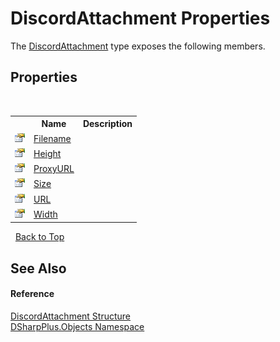 # DiscordAttachment Properties
 

The <a href="a613bf7c-e789-158e-01c6-a9d1e8eabb2d">DiscordAttachment</a> type exposes the following members.


## Properties
&nbsp;<table><tr><th></th><th>Name</th><th>Description</th></tr><tr><td>![Public property](media/pubproperty.gif "Public property")</td><td><a href="8e1ef373-7a42-0899-fca7-6af1283928b2">Filename</a></td><td /></tr><tr><td>![Public property](media/pubproperty.gif "Public property")</td><td><a href="bce3c06d-69c6-7d2a-8621-1d869afd2e4c">Height</a></td><td /></tr><tr><td>![Public property](media/pubproperty.gif "Public property")</td><td><a href="aab85e2e-89c6-bb34-6e72-e8521f0749d9">ProxyURL</a></td><td /></tr><tr><td>![Public property](media/pubproperty.gif "Public property")</td><td><a href="1f3c000e-a769-ef00-f406-2125a6585280">Size</a></td><td /></tr><tr><td>![Public property](media/pubproperty.gif "Public property")</td><td><a href="6bab582e-c15f-47f9-60ba-aaf944cf190e">URL</a></td><td /></tr><tr><td>![Public property](media/pubproperty.gif "Public property")</td><td><a href="68bd3676-6c1b-b703-006a-5493e1fe07b1">Width</a></td><td /></tr></table>&nbsp;
<a href="#discordattachment-properties">Back to Top</a>

## See Also


#### Reference
<a href="a613bf7c-e789-158e-01c6-a9d1e8eabb2d">DiscordAttachment Structure</a><br /><a href="b70db947-75ff-488f-5245-350c6ca1e522">DSharpPlus.Objects Namespace</a><br />